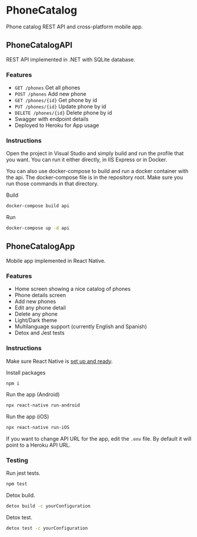 # PhoneCatalog
Phone catalog REST API and cross-platform mobile app.

## PhoneCatalogAPI
REST API implemented in .NET with SQLite database.

### Features

- `GET /phones` Get all phones
- `POST /phones` Add new phone
- `GET /phones/{id}` Get phone by id
- `PUT /phones/{id}` Update phone by id
- `DELETE /phones/{id}` Delete phone by id
- Swagger with endpoint details
- Deployed to Heroku for App usage

### Instructions
Open the project in Visual Studio and simply build and run the profile that you want.
You can run it either directly, in IIS Express or in Docker.

You can also use docker-compose to build and run a docker container with the api.
The docker-compose file is in the repository root. Make sure you run those commands in that directory.

Build
```bash
docker-compose build api
```

Run
```bash
docker-compose up -d api
```

## PhoneCatalogApp
Mobile app implemented in React Native.

### Features

- Home screen showing a nice catalog of phones
- Phone details screen
- Add new phones
- Edit any phone detail
- Delete any phone
- Light/Dark theme
- Multilanguage support (currently English and Spanish)
- Detox and Jest tests

### Instructions

Make sure React Native is [set up and ready](https://reactnative.dev/docs/environment-setup).

Install packages
```bash
npm i
```

Run the app (Android)
```bash
npx react-native run-android
```

Run the app (iOS)
```bash
npx react-native run-iOS
```

If you want to change API URL for the app, edit the `.env` file. By default it will point to a Heroku API URL.

### Testing

Run jest tests.
```bash
npm test
```

Detox build.
```bash
detox build -c yourConfiguration
```

Detox test.
```bash
detox test -c yourConfiguration
```

